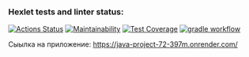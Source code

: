 ### Hexlet tests and linter status:
[![Actions Status](https://github.com/Sabshor/java-project-72/actions/workflows/hexlet-check.yml/badge.svg)](https://github.com/Sabshor/java-project-72/actions)
[![Maintainability](https://api.codeclimate.com/v1/badges/ccd43c8db928cb734389/maintainability)](https://codeclimate.com/github/Sabshor/java-project-72/maintainability)
[![Test Coverage](https://api.codeclimate.com/v1/badges/ccd43c8db928cb734389/test_coverage)](https://codeclimate.com/github/Sabshor/java-project-72/test_coverage)
[![gradle workflow](https://github.com/Sabshor/java-project-72/actions/workflows/gradle.yml/badge.svg)](https://github.com/Sabshor/java-project-72/actions/workflows/gradle.yml)


Сыылка на приложение: https://java-project-72-397m.onrender.com/
